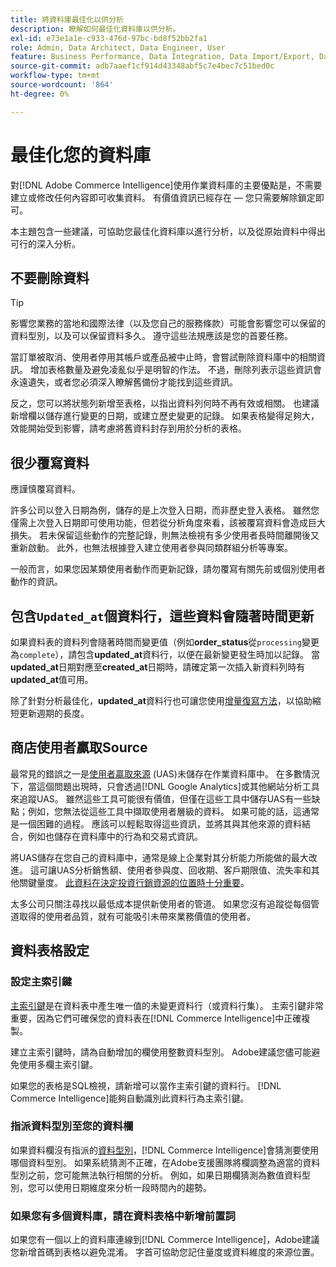 ```yaml
---
title: 將資料庫最佳化以供分析
description: 瞭解如何最佳化資料庫以供分析。
exl-id: e73e1a1e-c933-476d-97bc-bd8f52bb2fa1
role: Admin, Data Architect, Data Engineer, User
feature: Business Performance, Data Integration, Data Import/Export, Data Warehouse Manager
source-git-commit: adb7aaef1cf914d43348abf5c7e4bec7c51bed0c
workflow-type: tm+mt
source-wordcount: '864'
ht-degree: 0%

---
```


# 最佳化您的資料庫

對[!DNL Adobe Commerce Intelligence]使用作業資料庫的主要優點是，不需要建立或修改任何內容即可收集資料。 有價值資訊已經存在 — 您只需要解除鎖定即可。

本主題包含一些建議，可協助您最佳化資料庫以進行分析，以及從原始資料中得出可行的深入分析。

## 不要刪除資料

>[!TIP]
>
>影響您業務的當地和國際法律（以及您自己的服務條款）可能會影響您可以保留的資料型別，以及可以保留資料多久。 遵守這些法規應該是您的首要任務。

當訂單被取消、使用者停用其帳戶或產品被中止時，會嘗試刪除資料庫中的相關資訊。 增加表格數量及避免凌亂似乎是明智的作法。 不過，刪除列表示這些資訊會永遠遺失，或者您必須深入瞭解舊備份才能找到這些資訊。

反之，您可以將狀態列新增至表格，以指出資料列何時不再有效或相關。 也建議新增欄以儲存進行變更的日期，或建立歷史變更的記錄。 如果表格變得足夠大，效能開始受到影響，請考慮將舊資料封存到用於分析的表格。

## 很少覆寫資料

應謹慎覆寫資料。

許多公司以登入日期為例，儲存的是上次登入日期，而非歷史登入表格。 雖然您僅需上次登入日期即可使用功能，但若從分析角度來看，該被覆寫資料會造成巨大損失。 若未保留這些動作的完整記錄，則無法檢視有多少使用者長時間離開後又重新啟動。 此外，也無法根據登入建立使用者參與同類群組分析等專案。

一般而言，如果您因某類使用者動作而更新記錄，請勿覆寫有關先前或個別使用者動作的資訊。

## 包含`Updated_at`個資料行，這些資料會隨著時間更新

如果資料表的資料列會隨著時間而變更值（例如&#x200B;**order\_status**&#x200B;從`processing`變更為`complete`），請包含&#x200B;**updated\_at**&#x200B;資料行，以便在最新變更發生時加以記錄。 當&#x200B;**updated\_at**&#x200B;日期對應至&#x200B;**created\_at**&#x200B;日期時，請確定第一次插入新資料列時有&#x200B;**updated\_at**&#x200B;值可用。

除了針對分析最佳化，**updated\_at**&#x200B;資料行也可讓您使用[增量復寫方法](../data-analyst/data-warehouse-mgr/cfg-replication-methods.md)，以協助縮短更新週期的長度。

## 商店使用者贏取Source

最常見的錯誤之一是[使用者贏取來源](../data-analyst/analysis/google-track-user-acq.md) (UAS)未儲存在作業資料庫中。 在多數情況下，當這個問題出現時，只會透過[!DNL Google Analytics]或其他網站分析工具來追蹤UAS。 雖然這些工具可能很有價值，但僅在這些工具中儲存UAS有一些缺點；例如，您無法從這些工具中擷取使用者層級的資料。 如果可能的話，這通常是一個困難的過程。 應該可以輕鬆取得這些資訊，並將其與其他來源的資料結合，例如也儲存在資料庫中的行為和交易式資訊。

將UAS儲存在您自己的資料庫中，通常是線上企業對其分析能力所能做的最大改進。 這可讓UAS分析銷售額、使用者參與度、回收期、客戶期限值、流失率和其他關鍵量度。 [此資料在決定投資行銷資源的位置時十分重要](../data-analyst/analysis/most-value-source-channel.md)。

太多公司只關注尋找以最低成本提供新使用者的管道。 如果您沒有追蹤從每個管道取得的使用者品質，就有可能吸引未帶來業務價值的使用者。

## 資料表格設定

### 設定主索引鍵

[主索引鍵](https://en.wikipedia.org/wiki/Unique_key)是在資料表中產生唯一值的未變更資料行（或資料行集）。 主索引鍵非常重要，因為它們可確保您的資料表在[!DNL Commerce Intelligence]中正確複製。

建立主索引鍵時，請為自動增加的欄使用整數資料型別。 Adobe建議您儘可能避免使用多欄主索引鍵。

如果您的表格是SQL檢視，請新增可以當作主索引鍵的資料行。 [!DNL Commerce Intelligence]能夠自動識別此資料行為主索引鍵。

### 指派資料型別至您的資料欄

如果資料欄沒有指派的[資料型別](https://en.wikipedia.org/wiki/Data_type)，[!DNL Commerce Intelligence]會猜測要使用哪個資料型別。 如果系統猜測不正確，在Adobe支援團隊將欄調整為適當的資料型別之前，您可能無法執行相關的分析。 例如，如果日期欄猜測為數值資料型別，您可以使用日期維度來分析一段時間內的趨勢。

### 如果您有多個資料庫，請在資料表格中新增前置詞

如果您有一個以上的資料庫連線到[!DNL Commerce Intelligence]，Adobe建議您新增首碼到表格以避免混淆。 字首可協助您記住量度或資料維度的來源位置。
